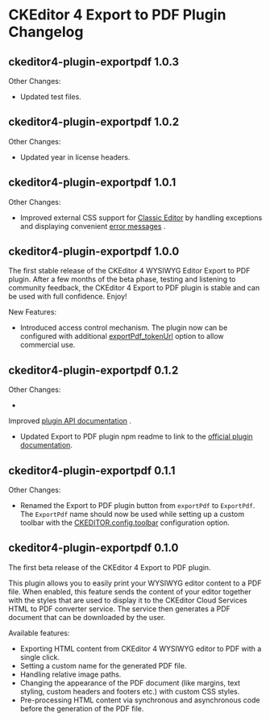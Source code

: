# CKEditor 4 Export to PDF Plugin Changelog

## ckeditor4-plugin-exportpdf 1.0.3

Other Changes:

* Updated test files.

## ckeditor4-plugin-exportpdf 1.0.2

Other Changes:

* Updated year in license headers.

## ckeditor4-plugin-exportpdf 1.0.1

Other Changes:

* Improved external CSS support for [Classic Editor](https://ckeditor.com/docs/ckeditor4/latest/examples/classic.html)
  by handling exceptions and displaying
  convenient [error messages](https://ckeditor.com/docs/ckeditor4/latest/guide/dev_errors.html#exportpdf-stylesheets-incaccessible)
  .

## ckeditor4-plugin-exportpdf 1.0.0

The first stable release of the CKEditor 4 WYSIWYG Editor Export to PDF plugin. After a few months of the beta phase,
testing and listening to community feedback, the CKEditor 4 Export to PDF plugin is stable and can be used with full
confidence. Enjoy!

New Features:

* Introduced access control mechanism. The plugin now can be configured with
  additional [exportPdf_tokenUrl](https://ckeditor.com/docs/ckeditor4/latest/api/CKEDITOR_config.html#cfg-exportPdf_tokenUrl)
  option to allow commercial use.

## ckeditor4-plugin-exportpdf 0.1.2

Other Changes:

*
Improved [plugin API documentation](https://ckeditor.com/docs/ckeditor4/latest/api/CKEDITOR_config.html#cfg-exportPdf_fileName)
.
* Updated Export to PDF plugin npm readme to link to
  the [official plugin documentation](https://ckeditor.com/docs/ckeditor4/latest/features/exporttopdf.html).

## ckeditor4-plugin-exportpdf 0.1.1

Other Changes:

* Renamed the Export to PDF plugin button from `exportPdf` to `ExportPdf`. The `ExportPdf` name should now be used while
  setting up a custom toolbar with
  the [CKEDITOR.config.toolbar](https://ckeditor.com/docs/ckeditor4/latest/api/CKEDITOR_config.html#cfg-toolbar)
  configuration option.

## ckeditor4-plugin-exportpdf 0.1.0

The first beta release of the CKEditor 4 Export to PDF plugin.

This plugin allows you to easily print your WYSIWYG editor content to a PDF file. When enabled, this feature sends the
content of your editor together with the styles that are used to display it to the CKEditor Cloud Services HTML to PDF
converter service. The service then generates a PDF document that can be downloaded by the user.

Available features:

* Exporting HTML content from CKEditor 4 WYSIWYG editor to PDF with a single click.
* Setting a custom name for the generated PDF file.
* Handling relative image paths.
* Changing the appearance of the PDF document (like margins, text styling, custom headers and footers etc.) with custom
  CSS styles.
* Pre-processing HTML content via synchronous and asynchronous code before the generation of the PDF file.
